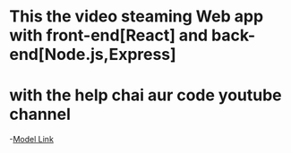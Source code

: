 # This the video steaming Web app with front-end[React] and back-end[Node.js,Express]

# with the help chai aur code youtube channel 

-[Model Link](https://app.eraser.io/workspace/YtPqZ1VogxGy1jzIDkzj)



